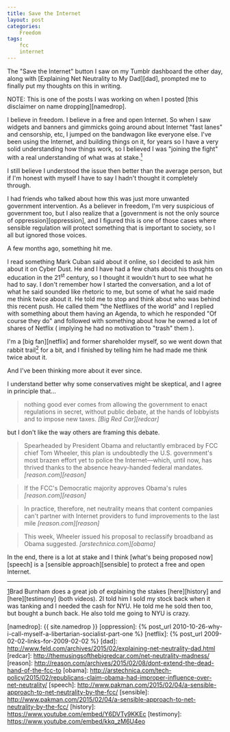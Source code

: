 ```yaml
---
title: Save the Internet
layout: post
categories:
    Freedom
tags:
    fcc
    internet
---
```

The "Save the Internet" button I saw on my Tumblr dashboard the other day, along with [Explaining Net Neutrality to My Dad][dad], prompted me to finally put my thoughts on this in writing.

NOTE: This is one of the posts I was working on when I posted [this disclaimer on name dropping][namedrop]. 

I believe in freedom. I believe in a free and open Internet. So when I saw widgets and banners and gimmicks going around about Internet "fast lanes" and censorship, etc, I jumped on the bandwagon like everyone else. I've been using the Internet, and building things on it, for years so I have a very solid understanding how things work, so I believed I was "joining the fight" with a real understanding of what was at stake.<a href="#1"><sup>1</sup></a>

I still believe I understood the issue then better than the average person, but if I'm honest with myself I have to say I hadn't thought it completely through.

I had friends who talked about how this was just more unwanted government intervention. As a believer in freedom, I'm very suspicious of government too, but I also realize that a [government is not the only source of oppression][oppression], and I figured this is one of those cases where sensible regulation will protect something that is important to society, so I all but ignored those voices.

A few months ago, something hit me.

I read something Mark Cuban said about it online, so I decided to ask him about it on Cyber Dust. He and I have had a few chats about his thoughts on education in the 21<sup>st</sup> century, so I thought it wouldn't hurt to see what he had to say. I don't remember how I started the conversation, and a lot of what he said sounded like rhetoric to me, but some of what he said made me think twice about it. He told me to stop and think about who was behind this recent push. He called them "the Netflixes of the world" and I replied with something about them having an Agenda, to which he responded "Of course they do" and followed with something about how he owned a lot of shares of Netflix ( implying he had no motivation to "trash" them ).

I'm a [big fan][netflix] and former shareholder myself, so we went down that 
rabbit trail<a href="#2"><sup>2</sup></a> for a bit, and I finished by telling him he had made me think twice about it.

And I've been thinking more about it ever since.

I understand better why some conservatives might be skeptical, and I agree in principle that...

>nothing good ever comes from allowing the government to enact regulations in secret, without public debate, at the hands of lobbyists and to impose new taxes. <cite>[Big Red Car][redcar]</cite>

but I don't like the way others are framing this debate.

>Spearheaded by President Obama and reluctantly embraced by FCC chief Tom Wheeler, this plan is undoubtedly the U.S. government's most brazen effort yet to police the Internet—which, until now, has thrived thanks to the absence heavy-handed federal mandates. <cite>[reason.com][reason]</cite>

>If the FCC's Democratic majority approves Obama's rules <cite>[reason.com][reason]</cite>

>In practice, therefore, net neutrality means that content companies can't partner with Internet providers to fund improvements to the last mile <cite>[reason.com][reason]</cite>

>This week, Wheeler issued his proposal to reclassify broadband as Obama suggested. <cite>[arstechnica.com][obama]</cite>

In the end, there is a lot at stake and I think [what's being proposed now][speech] is a [sensible approach][sensible] to protect a free and open Internet.



---------------------
<a href="stakes">1</a>Brad Burnham does a great job of explaining the stakes [here][history] and [here][testimony] (both videos).
<a name="tangent">2</a>I told him I sold my stock back when it was tanking and I needed the cash for NYU. He told me he sold then too, but bought a bunch back. He also told me going to NYU is crazy.

[namedrop]: {{ site.namedrop }}
[oppression]: {% post_url 2010-10-26-why-i-call-myself-a-libertarian-socialist-part-one %}
[netflix]: {% post_url 2009-02-02-links-for-2009-02-02 %}
[dad]: http://www.feld.com/archives/2015/02/explaining-net-neutrality-dad.html
[redcar]: http://themusingsofthebigredcar.com/net-neutrality-madness/
[reason]: http://reason.com/archives/2015/02/08/dont-extend-the-dead-hand-of-the-fcc-to
[obama]: http://arstechnica.com/tech-policy/2015/02/republicans-claim-obama-had-improper-influence-over-net-neutrality/
[speech]: http://www.pakman.com/2015/02/04/a-sensible-approach-to-net-neutrality-by-the-fcc/
[sensible]: http://www.pakman.com/2015/02/04/a-sensible-approach-to-net-neutrality-by-the-fcc/
[history]: https://www.youtube.com/embed/Y6DVTy9KKEc 
[testimony]: https://www.youtube.com/embed/kkq_zM6U4eo

